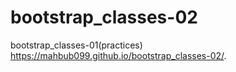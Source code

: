 # bootstrap_classes-02
bootstrap_classes-01(practices)
https://mahbub099.github.io/bootstrap_classes-02/.
